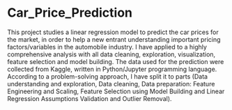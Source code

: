# Car_Price_Prediction
This project studies a linear regression model to predict the car prices for the market, in order to help a new entrant understanding important pricing factors/variables in the automobile industry.
I have applied to a highly comprehensive analysis with all data cleaning, exploration, visualization, feature selection and model building. 
The data used for the prediction were collected from Kaggle, written in Python/Jupyter programming language. 
According to a problem-solving approach, I have split it to parts (Data understanding and exploration, Data cleaning, Data preparation: Feature Engineering and Scaling, Feature Selection using Model Building and Linear Regression Assumptions Validation and Outlier Removal).
